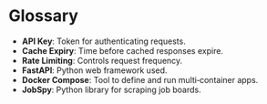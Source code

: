 # Glossary

- **API Key**: Token for authenticating requests.
- **Cache Expiry**: Time before cached responses expire.
- **Rate Limiting**: Controls request frequency.
- **FastAPI**: Python web framework used.
- **Docker Compose**: Tool to define and run multi‑container apps.
- **JobSpy**: Python library for scraping job boards.
